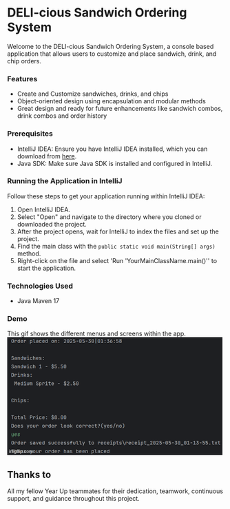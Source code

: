 # DELI-cious Sandwich Ordering System

Welcome to the DELI-cious Sandwich Ordering System, a console based application that allows users to customize and place sandwich, drink, and chip orders. 

### Features

- Create and Customize sandwiches, drinks, and chips
- Object-oriented design using encapsulation and modular methods
- Great design and ready for future enhancements like sandwich combos, drink combos and order history

### Prerequisites

- IntelliJ IDEA: Ensure you have IntelliJ IDEA installed, which you can download from [here](https://www.jetbrains.com/idea/download/).
- Java SDK: Make sure Java SDK is installed and configured in IntelliJ.

### Running the Application in IntelliJ

Follow these steps to get your application running within IntelliJ IDEA:

1. Open IntelliJ IDEA.
2. Select "Open" and navigate to the directory where you cloned or downloaded the project.
3. After the project opens, wait for IntelliJ to index the files and set up the project.
4. Find the main class with the `public static void main(String[] args)` method.
5. Right-click on the file and select 'Run 'YourMainClassName.main()'' to start the application.

### Technologies Used

- Java Maven 17

### Demo

This gif shows the different menus and screens within the app.
![gifcap2.gif](gifcap2.gif)

## Thanks to
All my fellow Year Up teammates for their dedication, teamwork, continuous support, and guidance throughout this project.